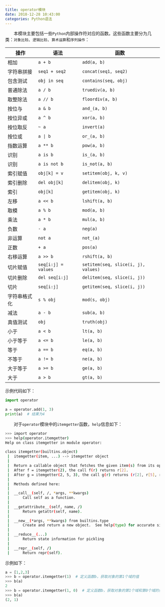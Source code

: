 ```yaml
---
title: operator模块
date: 2018-12-28 10:43:00
categories: Python语法
---
```

&emsp;&emsp;本模块主要包括一些`Python`内部操作符对应的函数。这些函数主要分为几类：`对象比较`、`逻辑比较`、`算术运算`和`序列操作`：

操作        | 语法                     | 函数
------------|-------------------------|----
相加        | `a + b`                 | `add(a, b)`
字符串拼接   | `seq1 + seq2`           | `concat(seq1, seq2)`
包含测试     | `obj in seq`            | `contains(seq, obj)`
普通除法     | `a / b`                 | `truediv(a, b)`
取整除法     | `a // b`                | `floordiv(a, b)`
按位与       | `a & b`                 | `and_(a, b)`
按位异或     | `a ^ b`                 | `xor(a, b)`
按位取反     | `~ a`                   | `invert(a)`
按位或       | <code>a &#124; b</code> | `or_(a, b)`
指数运算     | `a ** b`                | `pow(a, b)`
识别         | `a is b`                | `is_(a, b)`
识别         | `a is not b`            | `is_not(a, b)`
索引赋值     | `obj[k] = v`            | `setitem(obj, k, v)`
索引删除     | `del obj[k]`            | `delitem(obj, k)`
索引         | `obj[k]`                | `getitem(obj, k)`
左移         | `a << b`                | `lshift(a, b)`
取模         | `a % b`                 | `mod(a, b)`
乘法         | `a * b`                 | `mul(a, b)`
负数         | `- a`                   | `neg(a)`
非运算       | `not a`                 | `not_(a)`
正数         | `+ a`                   | `pos(a)`
右移运算     | `a >> b`                 | `rshift(a, b)`
切片赋值     | `seq[i:j] = values`      | `setitem(seq, slice(i, j), values)`
切片删除     | `del seq[i:j]`           | `delitem(seq, slice(i, j))`
切片        | `seq[i:j]`               | `getitem(seq, slice(i, j))`
字符串格式化 | `s % obj`                | `mod(s, obj)`
减法        | `a - b`                  | `sub(a, b)`
真值测试    | `obj`                    | `truth(obj)`
小于        | `a < b`                  | `lt(a, b)`
小于等于    | `a <= b`                 | `le(a, b)`
等于        | `a == b`                 | `eq(a, b)`
不等于      | `a != b`                 | `ne(a, b)`
大于等于    | `a >= b`                 | `ge(a, b)`
大于        | `a > b`                  | `gt(a, b)`

示例代码如下：

``` python
import operator
​
a = operator.add(1, 3)
print(a)  # 结果为4
```

&emsp;&emsp;对于`operator`模块中的`itemgetter`函数，`help`信息如下：

``` bash
>>> import operator
>>> help(operator.itemgetter)
Help on class itemgetter in module operator:
​
class itemgetter(builtins.object)
 |  itemgetter(item, ...) --> itemgetter object
 |
 |  Return a callable object that fetches the given item(s) from its operand.
 |  After f = itemgetter(2), the call f(r) returns r[2].
 |  After g = itemgetter(2, 5, 3), the call g(r) returns (r[2], r[5], r[3])
 |
 |  Methods defined here:
 |
 |  __call__(self, /, *args, **kwargs)
 |      Call self as a function.
 |
 |  __getattribute__(self, name, /)
 |      Return getattr(self, name).
 |
 |  __new__(*args, **kwargs) from builtins.type
 |      Create and return a new object.  See help(type) for accurate signature.
 |
 |  __reduce__(...)
 |      Return state information for pickling
 |
 |  __repr__(self, /)
 |      Return repr(self).
```

示例如下：

``` python
a = [1,2,3]
>>> b = operator.itemgetter(1)  # 定义函数b，获取对象的第1个域的值
>>> b(a)
2
>>> b = operator.itemgetter(1, 0)  # 定义函数b，获取对象的第1个域和第0个域的值
>>> b(a)
(2, 1)
```